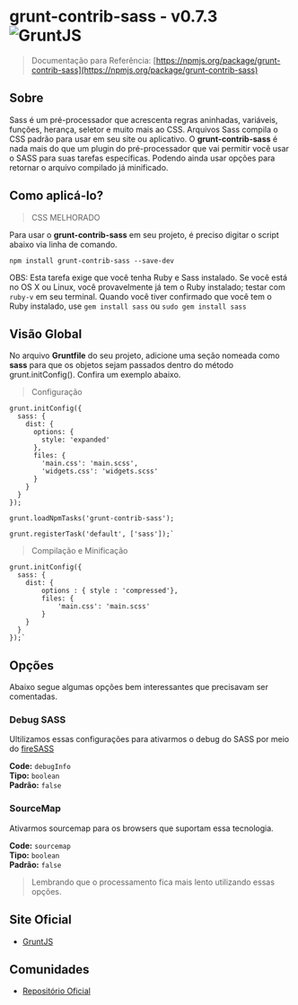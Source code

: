 
# grunt-contrib-sass - v0.7.3 ![GruntJS](https://travis-ci.org/gruntjs/grunt-contrib-sass.png)

> Documentação para Referência: [https://npmjs.org/package/grunt-contrib-sass](https://npmjs.org/package/grunt-contrib-sass)


## Sobre

Sass é um pré-processador que acrescenta regras aninhadas, variáveis, funções, herança, seletor e muito mais ao CSS. Arquivos Sass compila o CSS padrão para usar em seu site ou aplicativo. O **grunt-contrib-sass** é nada mais do que um plugin do pré-processador que vai permitir você usar o SASS para suas tarefas específicas. Podendo ainda usar opções para retornar o arquivo compilado já minificado.

## Como aplicá-lo?

> CSS MELHORADO

Para usar o **grunt-contrib-sass** em seu projeto, é preciso digitar o script abaixo via linha de comando.

`npm install grunt-contrib-sass --save-dev`

OBS: Esta tarefa exige que você tenha Ruby e Sass instalado. Se você está no OS X ou Linux, você provavelmente já tem o Ruby instalado; testar com `ruby-v` em seu terminal. Quando você tiver confirmado que você tem o Ruby instalado, use `gem install sass` ou `sudo gem install sass` 

## Visão Global

No arquivo **Gruntfile** do seu projeto, adicione uma seção nomeada como **sass** para que os objetos sejam passados dentro do método grunt.initConfig(). Confira um exemplo abaixo.

> Configuração

	grunt.initConfig({
	  sass: {                              
	    dist: {                            
	      options: {                       
	        style: 'expanded'
	      },
	      files: {                         
	        'main.css': 'main.scss',      
	        'widgets.css': 'widgets.scss'
	      }
	    }
	  }
	});

	grunt.loadNpmTasks('grunt-contrib-sass');

	grunt.registerTask('default', ['sass']);`


> Compilação e Minificação

	grunt.initConfig({
	  sass: {
	    dist: {
	    	options : { style : 'compressed'},
	      	files: {
	        	'main.css': 'main.scss'
	      	}
	    }
	  }
	});`

## Opções

Abaixo segue algumas opções bem interessantes que precisavam ser comentadas.

### Debug SASS

Ultilizamos essas configurações para ativarmos o debug do SASS por meio do <a href="https://addons.mozilla.org/en-US/firefox/addon/firesass-for-firebug/">fireSASS</a><br>

**Code:** `debugInfo` <br>
**Tipo:** `boolean` <br>
**Padrão:** `false`

### SourceMap

Ativarmos sourcemap para os browsers que suportam essa tecnologia. <br/>

**Code:** `sourcemap` <br>
**Tipo:** `boolean` <br>
**Padrão:** `false`

> Lembrando que o processamento fica mais lento utilizando essas opções.

## Site Oficial

* [GruntJS](http://gruntjs.com/)

## Comunidades

* [Repositório Oficial](https://www.npmjs.org/package/grunt-contrib-sass)
